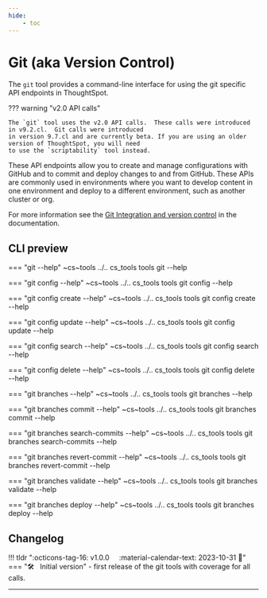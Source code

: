 ```yaml
---
hide:
    - toc
---
```


# Git (aka Version Control)

The `git` tool provides a command-line interface for using the git specific API endpoints in ThoughtSpot.

??? warning "v2.0 API calls"

    The `git` tool uses the v2.0 API calls.  These calls were introduced in v9.2.cl.  Git calls were introduced 
    in version 9.7.cl and are currently beta. If you are using an older version of ThoughtSpot, you will need 
    to use the `scriptability` tool instead.

These API endpoints allow you to create and manage configurations with GitHub and to 
commit and deploy changes to and from GitHub. These APIs are commonly used in environments where you want to develop content in one environment and
deploy to a different environment, such as another cluster or org.  

For more information see the 
[Git Integration and version control](https://developers.thoughtspot.com/docs/git-integration) in the documentation.

## CLI preview

=== "git --help"
    ~cs~tools ../.. cs_tools tools git --help

=== "git config --help"
    ~cs~tools ../.. cs_tools tools git config --help

=== "git config create --help"
    ~cs~tools ../.. cs_tools tools git config create --help

=== "git config update --help"
    ~cs~tools ../.. cs_tools tools git config update --help

=== "git config search --help"
    ~cs~tools ../.. cs_tools tools git config search --help

=== "git config delete --help"
    ~cs~tools ../.. cs_tools tools git config delete --help

=== "git branches --help"
    ~cs~tools ../.. cs_tools tools git branches --help

=== "git branches commit --help"
    ~cs~tools ../.. cs_tools tools git branches commit --help

=== "git branches search-commits --help"
    ~cs~tools ../.. cs_tools tools git branches search-commits --help

=== "git branches revert-commit --help"
    ~cs~tools ../.. cs_tools tools git branches revert-commit --help

=== "git branches validate --help"
    ~cs~tools ../.. cs_tools tools git branches validate --help

=== "git branches deploy --help"
    ~cs~tools ../.. cs_tools tools git branches deploy --help

## Changelog

!!! tldr ":octicons-tag-16: v1.0.0 &nbsp; &nbsp; :material-calendar-text: 2023-10-31 :jack_o_lantern:"
    === ":hammer_and_wrench: &nbsp; Initial version"
    - first release of the git tools with coverage for all calls.

---

[keep-a-changelog]: https://keepachangelog.com/en/1.0.0/
[gh-issue]: https://github.com/thoughtspot/cs_tools/issues/new/choose
[semver]: https://semver.org/spec/v2.0.0.html
[contrib-billdback-ts]: https://github.com/billdback-ts
